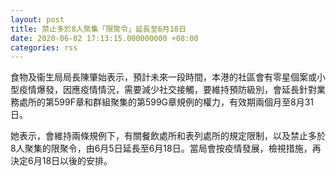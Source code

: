```yaml
---
layout: post
title: 禁止多於8人聚集「限聚令」延長至6月18日
date: 2020-06-02 17:13:15.000000000 +08:00
categories: rss
---
```


食物及衞生局局長陳肇始表示，預計未來一段時間，本港的社區會有零星個案或小型疫情爆發，因應疫情情況，需要減少社交接觸，要維持預防級別，會延長針對業務處所的第599F章和群組聚集的第599G章規例的權力，有效期兩個月至8月31日。

她表示，會維持兩條規例下，有關餐飲處所和表列處所的規定限制，以及禁止多於8人聚集的限聚令，由6月5日延長至6月18日。當局會按疫情發展，檢視措施，再決定6月18日以後的安排。
